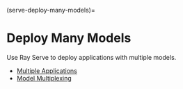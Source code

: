 (serve-deploy-many-models)=

# Deploy Many Models

Use Ray Serve to deploy applications with multiple models.
- [Multiple Applications](serve-multi-application)
- [Model Multiplexing](serve-model-multiplexing)
